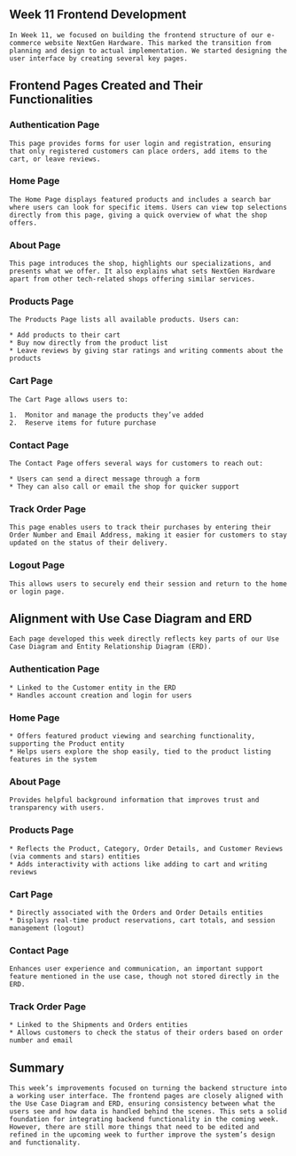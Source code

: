 ## Week 11 Frontend Development

    In Week 11, we focused on building the frontend structure of our e-commerce website NextGen Hardware. This marked the transition from planning and design to actual implementation. We started designing the user interface by creating several key pages.

## Frontend Pages Created and Their Functionalities

### Authentication Page

    This page provides forms for user login and registration, ensuring that only registered customers can place orders, add items to the cart, or leave reviews.

### Home Page

    The Home Page displays featured products and includes a search bar where users can look for specific items. Users can view top selections directly from this page, giving a quick overview of what the shop offers.

### About Page

    This page introduces the shop, highlights our specializations, and presents what we offer. It also explains what sets NextGen Hardware apart from other tech-related shops offering similar services.

### Products Page

    The Products Page lists all available products. Users can:

    * Add products to their cart
    * Buy now directly from the product list
    * Leave reviews by giving star ratings and writing comments about the products

### Cart Page

    The Cart Page allows users to:

    1.  Monitor and manage the products they’ve added
    2.  Reserve items for future purchase

### Contact Page

    The Contact Page offers several ways for customers to reach out:

    * Users can send a direct message through a form
    * They can also call or email the shop for quicker support

### Track Order Page

    This page enables users to track their purchases by entering their Order Number and Email Address, making it easier for customers to stay updated on the status of their delivery.

### Logout Page

    This allows users to securely end their session and return to the home or login page.

## Alignment with Use Case Diagram and ERD

    Each page developed this week directly reflects key parts of our Use Case Diagram and Entity Relationship Diagram (ERD).

### Authentication Page

    * Linked to the Customer entity in the ERD
    * Handles account creation and login for users

### Home Page

    * Offers featured product viewing and searching functionality, supporting the Product entity
    * Helps users explore the shop easily, tied to the product listing features in the system

### About Page

    Provides helpful background information that improves trust and transparency with users.

### Products Page

    * Reflects the Product, Category, Order Details, and Customer Reviews (via comments and stars) entities
    * Adds interactivity with actions like adding to cart and writing reviews

### Cart Page

    * Directly associated with the Orders and Order Details entities
    * Displays real-time product reservations, cart totals, and session management (logout)

### Contact Page

    Enhances user experience and communication, an important support feature mentioned in the use case, though not stored directly in the ERD.

### Track Order Page

    * Linked to the Shipments and Orders entities
    * Allows customers to check the status of their orders based on order number and email

## Summary

    This week’s improvements focused on turning the backend structure into a working user interface. The frontend pages are closely aligned with the Use Case Diagram and ERD, ensuring consistency between what the users see and how data is handled behind the scenes. This sets a solid foundation for integrating backend functionality in the coming week. However, there are still more things that need to be edited and refined in the upcoming week to further improve the system’s design and functionality.
